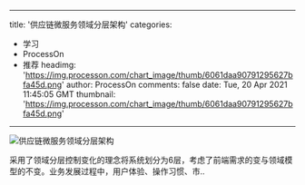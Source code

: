 
---
title: '供应链微服务领域分层架构'
categories: 
 - 学习
 - ProcessOn
 - 推荐
headimg: 'https://img.processon.com/chart_image/thumb/6061daa90791295627bfa45d.png'
author: ProcessOn
comments: false
date: Tue, 20 Apr 2021 11:45:05 GMT
thumbnail: 'https://img.processon.com/chart_image/thumb/6061daa90791295627bfa45d.png'
---

<div>   
<img class="thumb" alt="供应链微服务领域分层架构" src="https://img.processon.com/chart_image/thumb/6061daa90791295627bfa45d.png" referrerpolicy="no-referrer">
<p>采用了领域分层控制变化的理念将系统划分为6层，考虑了前端需求的变与领域模型的不变。业务发展过程中，用户体验、操作习惯、市..</p>  
</div>
            